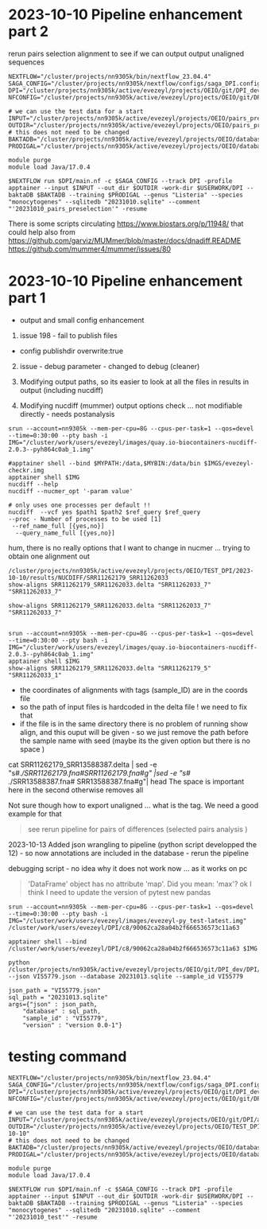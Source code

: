 
# 2023-10-10 Pipeline enhancement part 2
rerun pairs selection alignment to see if we can output output unaligned sequences 

```shell
NEXTFLOW="/cluster/projects/nn9305k/bin/nextflow_23.04.4"
SAGA_CONFIG="/cluster/projects/nn9305k/nextflow/configs/saga_DPI.config"
DPI="/cluster/projects/nn9305k/active/evezeyl/projects/OEIO/git/DPI_dev/DPI"
NFCONFIG="/cluster/projects/nn9305k/active/evezeyl/projects/OEIO/git/DPI_dev/DPI/nextflow.config"

# we can use the test data for a start
INPUT="/cluster/projects/nn9305k/active/evezeyl/projects/OEIO/pairs_preselection/DPI/20230914_DPI_samples_unique_pairs.csv"
OUTDIR="/cluster/projects/nn9305k/active/evezeyl/projects/OEIO/pairs_preselection/DPI/output_20231010"
# this does not need to be changed
BAKTADB="/cluster/projects/nn9305k/active/evezeyl/projects/OEIO/databases/bakta/db"
PRODIGAL="/cluster/projects/nn9305k/active/evezeyl/projects/OEIO/databases/Listeria_monocytogenes.trn"

module purge
module load Java/17.0.4

$NEXTFLOW run $DPI/main.nf -c $SAGA_CONFIG --track DPI -profile apptainer --input $INPUT --out_dir $OUTDIR -work-dir $USERWORK/DPI --baktaDB $BAKTADB --training $PRODIGAL --genus "Listeria" --species "monocytogenes" --sqlitedb "20231010.sqlite" --comment "'20231010_pairs_preselection'" -resume
```


There is some scripts circulating https://www.biostars.org/p/11948/ that could help 
also from https://github.com/garviz/MUMmer/blob/master/docs/dnadiff.README 
https://github.com/mummer4/mummer/issues/80

# 2023-10-10 Pipeline enhancement part 1
- output and small config enhancement


1. issue 198 - fail to publish files
- config publishdir overwrite:true

2. issue - debug parameter - changed to debug (cleaner)

3. Modifying output paths, so its easier to look at all the files in results in output  (including nucdiff)

4. Modifying nucdiff (mummer) output options check ... not modifiable directly - needs postanalysis

```shell
srun --account=nn9305k --mem-per-cpu=8G --cpus-per-task=1 --qos=devel --time=0:30:00 --pty bash -i
IMG="/cluster/work/users/evezeyl/images/quay.io-biocontainers-nucdiff-2.0.3--pyh864c0ab_1.img"

#apptainer shell --bind $MYPATH:/data,$MYBIN:/data/bin $IMGS/evezeyl-checkr.img 
apptainer shell $IMG
nucdiff --help
nucdiff --nucmer_opt '-param value' 

# only uses one processes per default !! 
nucdiff  --vcf yes $path1 $path2 $ref_query $ref_query
--proc - Number of processes to be used [1]
 --ref_name_full [{yes,no}]
  --query_name_full [{yes,no}]
```
 hum, there is no really options that I want to change in nucmer ...
trying to obtain one alignment out 
 ```shell 
 /cluster/projects/nn9305k/active/evezeyl/projects/OEIO/TEST_DPI/2023-10-10/results/NUCDIFF/SRR11262179_SRR11262033
 show-aligns SRR11262179_SRR11262033.delta "SRR11262033_7" "SRR11262033_7"

 show-aligns SRR11262179_SRR11262033.delta "SRR11262033_7" "SRR11262033_7"


srun --account=nn9305k --mem-per-cpu=8G --cpus-per-task=1 --qos=devel --time=0:30:00 --pty bash -i
IMG="/cluster/work/users/evezeyl/images/quay.io-biocontainers-nucdiff-2.0.3--pyh864c0ab_1.img"
apptainer shell $IMG
show-aligns SRR11262179_SRR11262033.delta "SRR11262179_5"  "SRR11262033_1"
 ```
- the coordinates of alignments with tags (sample_ID) are in the coords file
- so the path of input files is hardcoded in the delta file ! we need to fix that 
- if the file is in the same directory there is no problem of running show align, and this ouput will be given - so we just remove the path before the sample name with seed  (maybe its the given option but there is no space )


cat SRR11262179_SRR13588387.delta | sed -e "s#.*/SRR11262179.fna#SRR11262179.fna#g" |sed -e "s# .*/SRR13588387.fna# SRR13588387.fna#g"| head
The space is important here in the second otherwise removes all

Not sure though how to export unaligned ... what is the tag. We need a good example for that

> see rerun pipeline for pairs of differences (selected pairs analysis )

2023-10-13 Added json wrangling to pipeline (python script developped the 12) - so now annotations are included in the database - rerun the pipeline

debugging script - no idea why it does not work now ... as it works on pc
 > 'DataFrame' object has no attribute 'map'. Did you mean: 'max'?
 ok I think I need to update the version of pytest new pandas 
 

  ```shell 
 srun --account=nn9305k --mem-per-cpu=8G --cpus-per-task=1 --qos=devel --time=0:30:00 --pty bash -i
IMG="/cluster/work/users/evezeyl/images/evezeyl-py_test-latest.img"
/cluster/work/users/evezeyl/DPI/c8/90062ca28a04b2f666536573c11a63

apptainer shell --bind /cluster/work/users/evezeyl/DPI/c8/90062ca28a04b2f666536573c11a63 $IMG

python /cluster/projects/nn9305k/active/evezeyl/projects/OEIO/git/DPI_dev/DPI/bin/json_annot_import.py --json VI55779.json --database 20231013.sqlite --sample_id VI55779

json_path = "VI55779.json"
sql_path = "20231013.sqlite" 
args={"json" : json_path, 
      "database" : sql_path, 
      "sample_id" : "VI55779",
      "version" : "version 0.0-1"}

 ```

# testing command 
```shell
NEXTFLOW="/cluster/projects/nn9305k/bin/nextflow_23.04.4"
SAGA_CONFIG="/cluster/projects/nn9305k/nextflow/configs/saga_DPI.config"
DPI="/cluster/projects/nn9305k/active/evezeyl/projects/OEIO/git/DPI_dev/DPI"
NFCONFIG="/cluster/projects/nn9305k/active/evezeyl/projects/OEIO/git/DPI_dev/DPI/nextflow.config"

# we can use the test data for a start
INPUT="/cluster/projects/nn9305k/active/evezeyl/projects/OEIO/git/DPI/assets/data/saga_test.csv"
OUTDIR="/cluster/projects/nn9305k/active/evezeyl/projects/OEIO/TEST_DPI/2023-10-10"
# this does not need to be changed
BAKTADB="/cluster/projects/nn9305k/active/evezeyl/projects/OEIO/databases/bakta/db"
PRODIGAL="/cluster/projects/nn9305k/active/evezeyl/projects/OEIO/databases/Listeria_monocytogenes.trn"

module purge
module load Java/17.0.4

$NEXTFLOW run $DPI/main.nf -c $SAGA_CONFIG --track DPI -profile apptainer --input $INPUT --out_dir $OUTDIR -work-dir $USERWORK/DPI --baktaDB $BAKTADB --training $PRODIGAL --genus "Listeria" --species "monocytogenes" --sqlitedb "20231010.sqlite" --comment "'20231010_test'" -resume
```

